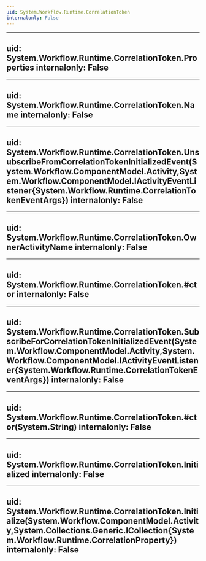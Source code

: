 ```yaml
---
uid: System.Workflow.Runtime.CorrelationToken
internalonly: False
---
```


---
uid: System.Workflow.Runtime.CorrelationToken.Properties
internalonly: False
---

---
uid: System.Workflow.Runtime.CorrelationToken.Name
internalonly: False
---

---
uid: System.Workflow.Runtime.CorrelationToken.UnsubscribeFromCorrelationTokenInitializedEvent(System.Workflow.ComponentModel.Activity,System.Workflow.ComponentModel.IActivityEventListener{System.Workflow.Runtime.CorrelationTokenEventArgs})
internalonly: False
---

---
uid: System.Workflow.Runtime.CorrelationToken.OwnerActivityName
internalonly: False
---

---
uid: System.Workflow.Runtime.CorrelationToken.#ctor
internalonly: False
---

---
uid: System.Workflow.Runtime.CorrelationToken.SubscribeForCorrelationTokenInitializedEvent(System.Workflow.ComponentModel.Activity,System.Workflow.ComponentModel.IActivityEventListener{System.Workflow.Runtime.CorrelationTokenEventArgs})
internalonly: False
---

---
uid: System.Workflow.Runtime.CorrelationToken.#ctor(System.String)
internalonly: False
---

---
uid: System.Workflow.Runtime.CorrelationToken.Initialized
internalonly: False
---

---
uid: System.Workflow.Runtime.CorrelationToken.Initialize(System.Workflow.ComponentModel.Activity,System.Collections.Generic.ICollection{System.Workflow.Runtime.CorrelationProperty})
internalonly: False
---
